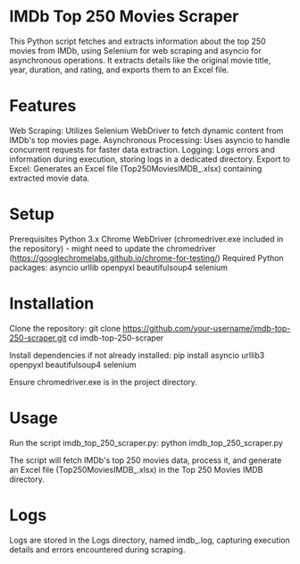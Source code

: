 # IMDb Top 250 Movies Scraper

This Python script fetches and extracts information about the top 250 movies from IMDb, using Selenium for web scraping and asyncio for asynchronous operations. It extracts details like the original movie title, year, duration, and rating, and exports them to an Excel file.


# Features

Web Scraping: Utilizes Selenium WebDriver to fetch dynamic content from IMDb's top movies page.
Asynchronous Processing: Uses asyncio to handle concurrent requests for faster data extraction.
Logging: Logs errors and information during execution, storing logs in a dedicated directory.
Export to Excel: Generates an Excel file (Top250MoviesIMDB_<timestamp>.xlsx) containing extracted movie data.


# Setup

Prerequisites
  Python 3.x
  Chrome WebDriver (chromedriver.exe included in the repository) - might need to update the chromedriver (https://googlechromelabs.github.io/chrome-for-testing/)
  Required Python packages:
    asyncio
    urllib
    openpyxl
    beautifulsoup4
    selenium


# Installation

Clone the repository:
  git clone https://github.com/your-username/imdb-top-250-scraper.git
  cd imdb-top-250-scraper

Install dependencies if not already installed:
  pip install asyncio urllib3 openpyxl beautifulsoup4 selenium

Ensure chromedriver.exe is in the project directory.


# Usage

Run the script imdb_top_250_scraper.py:
  python imdb_top_250_scraper.py

The script will fetch IMDb's top 250 movies data, process it, and generate an Excel file (Top250MoviesIMDB_<timestamp>.xlsx) in the Top 250 Movies IMDB directory.


# Logs

Logs are stored in the Logs directory, named imdb_<timestamp>.log, capturing execution details and errors encountered during scraping.
